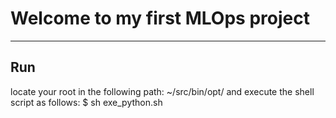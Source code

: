 # Welcome to my first MLOps project

***
## Run
locate your root in the following path: ~/src/bin/opt/ and execute the 
shell script as follows: $ sh exe_python.sh